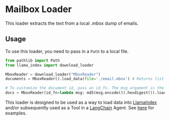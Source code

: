 # Mailbox Loader

This loader extracts the text from a local .mbox dump of emails.

## Usage

To use this loader, you need to pass in a `Path` to a local file.

```python
from pathlib import Path
from llama_index import download_loader

MboxReader = download_loader("MboxReader")
documents = MboxReader().load_data(file='./email.mbox') # Returns list of documents

# To customize the document id, pass an id_fn. The msg argument is the whole message as defined by `message_format`
docs = MboxReader(id_fn=lambda msg: md5(msg.encode()).hexdigest()).load_data(file=d)

```

This loader is designed to be used as a way to load data into [LlamaIndex](https://github.com/jerryjliu/gpt_index/tree/main/gpt_index) and/or subsequently used as a Tool in a [LangChain](https://github.com/hwchase17/langchain) Agent. See [here](https://github.com/emptycrown/llama-hub/tree/main) for examples.
